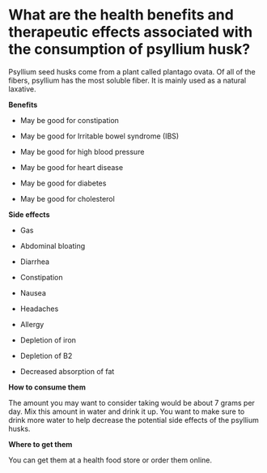 # What are the health benefits and therapeutic effects associated with the consumption of psyllium husk?

Psyllium seed husks come from a plant called plantago ovata. Of all of the fibers, psyllium has the most soluble fiber. It is mainly used as a natural laxative.

**Benefits**

- May be good for constipation

- May be good for Irritable bowel syndrome (IBS)

- May be good for high blood pressure

- May be good for heart disease

- May be good for diabetes

- May be good for cholesterol

**Side effects**

- Gas

- Abdominal bloating

- Diarrhea

- Constipation

- Nausea

- Headaches

- Allergy

- Depletion of iron

- Depletion of B2

- Decreased absorption of fat

**How to consume them**

The amount you may want to consider taking would be about 7 grams per day. Mix this amount in water and drink it up. You want to make sure to drink more water to help decrease the potential side effects of the psyllium husks.

**Where to get them**

You can get them at a health food store or order them online.